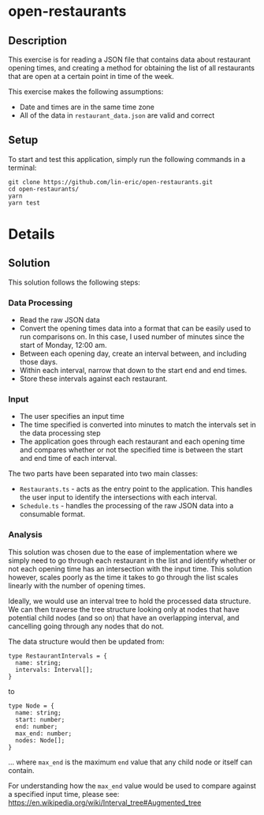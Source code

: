 # open-restaurants

## Description

This exercise is for reading a JSON file that contains data about restaurant opening times, and creating a method for obtaining the list of all restaurants that are open at a certain point in time of the week.

This exercise makes the following assumptions:

- Date and times are in the same time zone
- All of the data in `restaurant_data.json` are valid and correct

## Setup

To start and test this application, simply run the following commands in a terminal:

```
git clone https://github.com/lin-eric/open-restaurants.git
cd open-restaurants/
yarn
yarn test
```

# Details

## Solution

This solution follows the following steps:

### Data Processing

- Read the raw JSON data
- Convert the opening times data into a format that can be easily used to run comparisons on. In this case, I used number of minutes since the start of Monday, 12:00 am.
- Between each opening day, create an interval between, and including those days.
- Within each interval, narrow that down to the start end and end times.
- Store these intervals against each restaurant.

### Input

- The user specifies an input time
- The time specified is converted into minutes to match the intervals set in the data processing step
- The application goes through each restaurant and each opening time and compares whether or not the specified time is between the start and end time of each interval.

The two parts have been separated into two main classes:

- `Restaurants.ts` - acts as the entry point to the application. This handles the user input to identify the intersections with each interval.
- `Schedule.ts` - handles the processing of the raw JSON data into a consumable format.

### Analysis

This solution was chosen due to the ease of implementation where we simply need to go through each restaurant in the list and identify whether or not each opening time has an intersection with the input time. This solution however, scales poorly as the time it takes to go through the list scales linearly with the number of opening times.

Ideally, we would use an interval tree to hold the processed data structure. We can then traverse the tree structure looking only at nodes that have potential child nodes (and so on) that have an overlapping interval, and cancelling going through any nodes that do not.

The data structure would then be updated from:

```
type RestaurantIntervals = {
  name: string;
  intervals: Interval[];
}
```

to

```
type Node = {
  name: string;
  start: number;
  end: number;
  max_end: number;
  nodes: Node[];
}
```

... where `max_end` is the maximum `end` value that any child node or itself can contain.

For understanding how the `max_end` value would be used to compare against a specified input time, please see: https://en.wikipedia.org/wiki/Interval_tree#Augmented_tree
